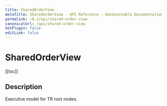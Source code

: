 ```yaml
---
title: SharedOrderView
metaTitle: SharedOrderView - API Reference - Handsontable Documentation
permalink: /8.2/api/shared-order-view
canonicalUrl: /api/shared-order-view
hotPlugin: false
editLink: false
---
```


# SharedOrderView

[[toc]]

## Description

Executive model for TR root nodes.



